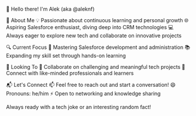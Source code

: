 👋 Hello there! I'm Alek (aka @aleknf)

🚀 About Me
💡 Passionate about continuous learning and personal growth
🌐 Aspiring Salesforce enthusiast, diving deep into CRM technologies
💻 Always eager to explore new tech and collaborate on innovative projects

🔍 Current Focus
🌱 Mastering Salesforce development and administration
📚 Expanding my skill set through hands-on learning

🤝 Looking To
💞️ Collaborate on challenging and meaningful tech projects
🌟 Connect with like-minded professionals and learners

📬 Let's Connect
📫 Feel free to reach out and start a conversation!
😄 Pronouns: he/him
⚡ Open to networking and knowledge sharing

Always ready with a tech joke or an interesting random fact!

